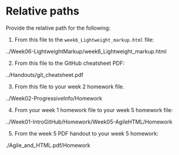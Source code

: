 # Relative paths

Provide the relative path for the following:

1. From this file to the `week6_Lightweight_markup.html` file:
 
../Week06-LightweightMarkup/week6_Lightweight_markup.html

2. From this file to the GitHub cheatsheet PDF:

../Handouts/git_cheatsheet.pdf

3. From this file to your week 2 homework file.

../Week02-ProgressiveInfo/Homework

4. From your week 1 homework file to your week 5 homework file:

../Week01-IntroGitHub/Homework/Week05-AgileHTML/Homework

5. From the week 5 PDF handout to your week 5 homework:

./Agile_and_HTML.pdf/Homework
